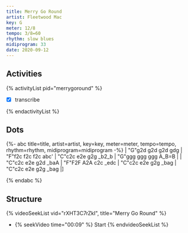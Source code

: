 ```yaml
---
title: Merry Go Round
artist: Fleetwood Mac
key: G
meter: 12/8
tempo: 3/8=60
rhythm: slow blues
midiprogram: 33
date: 2020-09-12
---
```


## Activities

{% activityList pid="merrygoround" %}

- [x] transcribe

{% endactivityList %}

## Dots

<!-- prettier-ignore -->
{%- abc title=title, artist=artist, key=key, meter=meter, tempo=tempo, rhythm=rhythm,  midiprogram=midiprogram -%}
| "G"g2d g2d g2d gdg | "F"f2c f2c f2c abc' | "C"c2c e2e g2g _b2_b | "G"ggg ggg ggg A_B=B |
| "C"c2c e2e g2d _baA | "F"F2F A2A c2c _edc | "C"c2c e2e g2g _bag |  "C"c2c e2e g2g _bag |]

{% endabc %}

## Structure

{% videoSeekList vid="rXHT3C7rZkI", title="Merry Go Round" %}

- {% seekVideo time="00:09" %} Start
  {% endvideoSeekList %}
